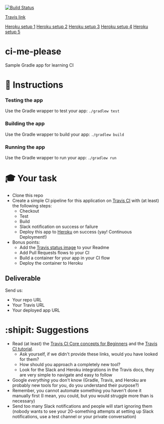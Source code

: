 [![Build Status](https://travis-ci.com/Epalaciol/Praxis-Homework-4.svg?branch=main)](https://travis-ci.com/Epalaciol/Praxis-Homework-4)

[Travis link](https://travis-ci.com/github/Epalaciol/Praxis-Homework-4)

[Heroku setup 1](imagenes/1.png)
[Heroku setup 2](imagenes/2.png)
[Heroku setup 3](imagenes/3.png)
[Heroku setup 4](imagenes/4.png)
[Heroku setup 5](imagenes/5.png)

# ci-me-please
Sample Gradle app for learning CI

# :page_with_curl: Instructions
### Testing the app
Use the Gradle wrapper to test your app: 
`./gradlew test`
### Building the app
Use the Gradle wrapper to build your app: 
`./gradlew build`
### Running the app
Use the Gradle wrapper to run your app:
`./gradlew run`

# :mortar_board: Your task
- Clone this repo
- Create a simple CI pipeline for this application on [Travis CI](https://docs.travis-ci.com/) with (at least) the following steps:
    - Checkout
    - Test
    - Build
    - Slack notification on success or failure
    - Deploy this app to [Heroku](https://www.heroku.com/) on success (yay! Continuous Deployment!)
- Bonus points:
    - Add the [Travis status image](https://docs.travis-ci.com/user/status-images/) to your Readme
    - Add Pull Requests flows to your CI
    - Build a container for your app in your CI flow
    - Deploy the container to Heroku

## Deliverable
Send us:
- Your repo URL
- Your Travis URL
- Your deployed app URL

# :shipit: Suggestions
- Read (at least) the [Travis CI Core concepts for Beginners](https://docs.travis-ci.com/user/for-beginners/) and the [Travis CI tutorial](https://docs.travis-ci.com/user/tutorial/). 
    - Ask yourself, if we didn't provide these links, would you have looked for them?
    - How should you approach a completely new tool?
    - Look for the Slack and Heroku integrations in the Travis docs, they are very simple to navigate and easy to follow
- Google *everything* you don't know (Gradle, Travis, and Heroku are probably new tools for you, do you understand their purpose?)
- Remember, you cannot automate something you haven't done it manually first (I mean, you could, but you would struggle more than is necessary)
- Send too many Slack notifications and people will start ignoring them (nobody wants to see your 20-something attempts at setting up Slack notifications, use a test channel or your private conversation)
